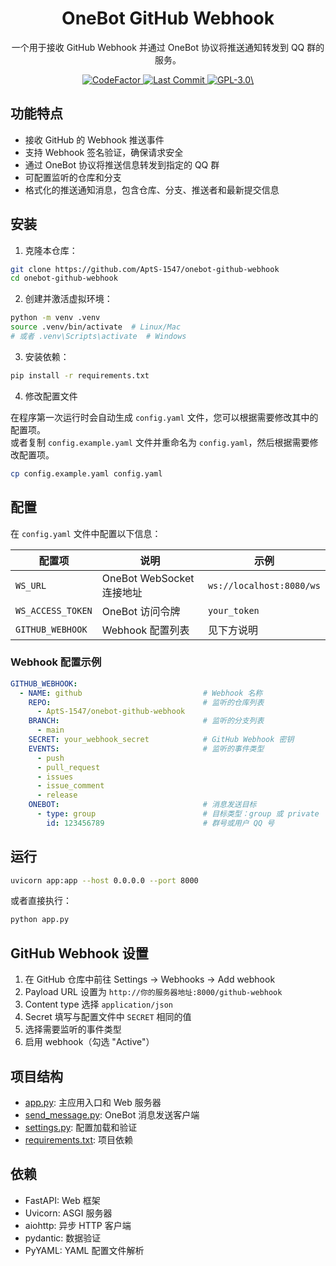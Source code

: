 <h1 align="center">
  OneBot GitHub Webhook
</h1>

<p align="center">
  一个用于接收 GitHub Webhook 并通过 OneBot 协议将推送通知转发到 QQ 群的服务。
</p>

<p align="center">
  <a href="https://www.codefactor.io/repository/github/AptS-1547/onebot-github-webhook/">
    <img src="https://www.codefactor.io/repository/github/AptS-1547/onebot-github-webhook/badge" alt="CodeFactor" />
  </a>

  <a href="https://github.com/AptS-1547/onebot-github-webhook/activity">
    <img src="https://img.shields.io/github/last-commit/AptS-1547/onebot-github-webhook/master" alt="Last Commit"/>
  </a>

  <a href="./LICENSE">
    <img src="https://img.shields.io/github/license/AptS-1547/onebot-github-webhook" alt="GPL-3.0\"/>
  </a>
</p>

## 功能特点

- 接收 GitHub 的 Webhook 推送事件
- 支持 Webhook 签名验证，确保请求安全
- 通过 OneBot 协议将推送信息转发到指定的 QQ 群
- 可配置监听的仓库和分支
- 格式化的推送通知消息，包含仓库、分支、推送者和最新提交信息

## 安装

1. 克隆本仓库：

```bash
git clone https://github.com/AptS-1547/onebot-github-webhook
cd onebot-github-webhook
```

2. 创建并激活虚拟环境：

```bash
python -m venv .venv
source .venv/bin/activate  # Linux/Mac
# 或者 .venv\Scripts\activate  # Windows
```

3. 安装依赖：

```bash
pip install -r requirements.txt
```

4. 修改配置文件

在程序第一次运行时会自动生成 `config.yaml` 文件，您可以根据需要修改其中的配置项。  
或者复制 `config.example.yaml` 文件并重命名为 `config.yaml`，然后根据需要修改配置项。

```bash
cp config.example.yaml config.yaml
```

## 配置

在 `config.yaml` 文件中配置以下信息：

| 配置项 | 说明 | 示例 |
|--------|------|------|
| `WS_URL` | OneBot WebSocket 连接地址 | `ws://localhost:8080/ws` |
| `WS_ACCESS_TOKEN` | OneBot 访问令牌 | `your_token` |
| `GITHUB_WEBHOOK` | Webhook 配置列表 | 见下方说明 |

### Webhook 配置示例

```yaml
GITHUB_WEBHOOK:
  - NAME: github                           # Webhook 名称
    REPO:                                  # 监听的仓库列表
      - AptS-1547/onebot-github-webhook
    BRANCH:                                # 监听的分支列表
      - main
    SECRET: your_webhook_secret            # GitHub Webhook 密钥
    EVENTS:                                # 监听的事件类型
      - push
      - pull_request
      - issues
      - issue_comment
      - release
    ONEBOT:                                # 消息发送目标
      - type: group                        # 目标类型：group 或 private
        id: 123456789                      # 群号或用户 QQ 号
```

## 运行

```bash
uvicorn app:app --host 0.0.0.0 --port 8000
```

或者直接执行：

```bash
python app.py
```

## GitHub Webhook 设置

1. 在 GitHub 仓库中前往 Settings -> Webhooks -> Add webhook
2. Payload URL 设置为 `http://你的服务器地址:8000/github-webhook`
3. Content type 选择 `application/json`
4. Secret 填写与配置文件中 `SECRET` 相同的值
5. 选择需要监听的事件类型
6. 启用 webhook（勾选 "Active"）

## 项目结构

- [app.py](app.py): 主应用入口和 Web 服务器
- [send_message.py](send_message.py): OneBot 消息发送客户端
- [settings.py](settings.py): 配置加载和验证
- [requirements.txt](requirements.txt): 项目依赖

## 依赖

- FastAPI: Web 框架
- Uvicorn: ASGI 服务器
- aiohttp: 异步 HTTP 客户端
- pydantic: 数据验证
- PyYAML: YAML 配置文件解析
